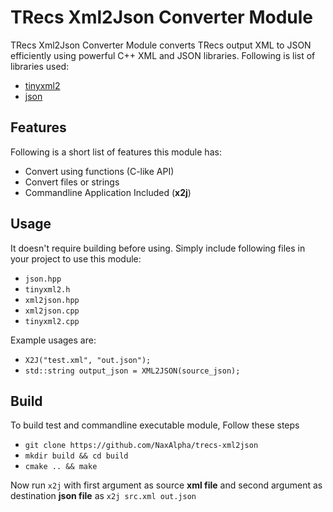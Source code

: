 # TRecs Xml2Json Converter Module

TRecs Xml2Json Converter Module converts TRecs output XML to JSON efficiently using powerful C++ XML and JSON libraries.
Following is list of libraries used:

* [tinyxml2](https://github.com/leethomason/tinyxml2/)
* [json](https://github.com/nlohmann/json)

## Features

Following is a short list of features this module has:

* Convert using functions (C-like API)
* Convert files or strings
* Commandline Application Included (**x2j**)

## Usage

It doesn't require building before using. Simply include following files in your project to use this module:

* `json.hpp`
* `tinyxml2.h`
* `xml2json.hpp`
* `xml2json.cpp`
* `tinyxml2.cpp`

Example usages are:

* `X2J("test.xml", "out.json");`
* `std::string output_json = XML2JSON(source_json);`

## Build

To build test and commandline executable module, Follow these steps

* `git clone https://github.com/NaxAlpha/trecs-xml2json`
* `mkdir build && cd build`
* `cmake .. && make`
 
 Now run `x2j` with first argument as source **xml file** and second argument as destination **json file** as 
 `x2j src.xml out.json`

